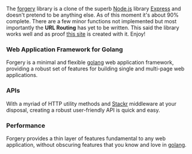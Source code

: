 The [forgery](https://github.com/ricallinson/forgery) library is a clone of the superb [Node.js](http://nodejs.org/) library [Express](http://expressjs.com/) and doesn't pretend to be anything else. As of this moment it's about 90% complete. There are a few minor functions not implemented but most importantly the __URL Routing__ has yet to be written. This said the library works well and as proof [this site](https://github.com/ricallinson/forgery-site) is created with it. Enjoy!

### Web Application Framework for Golang

Forgery is a minimal and flexible [golang](http://golang.org/) web application framework, providing a robust set of features for building single and multi-page web applications.

### APIs

With a myriad of HTTP utility methods and [Stackr](http://gostackr.appspot.com/) middleware at your disposal, creating a robust user-friendly API is quick and easy.

### Performance

Forgery provides a thin layer of features fundamental to any web application, without obscuring features that you know and love in [golang](http://golang.org/).
